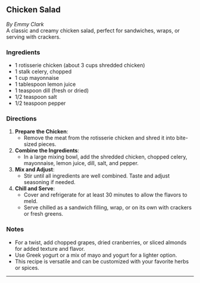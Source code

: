 ## Chicken Salad

_By Emmy Clark_  
A classic and creamy chicken salad, perfect for sandwiches, wraps, or serving with crackers.

### Ingredients
- 1 rotisserie chicken (about 3 cups shredded chicken)
- 1 stalk celery, chopped
- 1 cup mayonnaise
- 1 tablespoon lemon juice
- 1 teaspoon dill (fresh or dried)
- 1/2 teaspoon salt
- 1/2 teaspoon pepper

### Directions
1. **Prepare the Chicken**:
   - Remove the meat from the rotisserie chicken and shred it into bite-sized pieces.
2. **Combine the Ingredients**:
   - In a large mixing bowl, add the shredded chicken, chopped celery, mayonnaise, lemon juice, dill, salt, and pepper.
3. **Mix and Adjust**:
   - Stir until all ingredients are well combined. Taste and adjust seasoning if needed.
4. **Chill and Serve**:
   - Cover and refrigerate for at least 30 minutes to allow the flavors to meld.
   - Serve chilled as a sandwich filling, wrap, or on its own with crackers or fresh greens.

### Notes
- For a twist, add chopped grapes, dried cranberries, or sliced almonds for added texture and flavor.
- Use Greek yogurt or a mix of mayo and yogurt for a lighter option.
- This recipe is versatile and can be customized with your favorite herbs or spices.

---